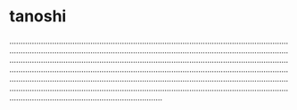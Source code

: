 # tanoshi

............................................................................................................................................................................................................................................................................................................................................................................................................................................................................................................................................................................................................................................................................................................................................................................................................................................
